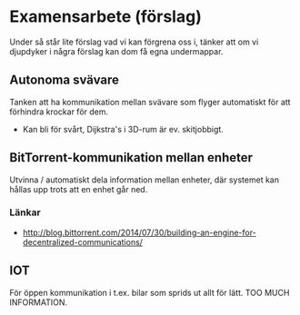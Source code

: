# Examensarbete (förslag)

Under så står lite förslag vad vi kan förgrena oss i, tänker att om vi djupdyker i några förslag kan dom få egna undermappar.

## Autonoma svävare

Tanken att ha kommunikation mellan svävare som flyger automatiskt för att förhindra krockar för dem.

* Kan bli för svårt, Dijkstra's i 3D-rum är ev. skitjobbigt. 

## BitTorrent-kommunikation mellan enheter

Utvinna / automatiskt dela information mellan enheter, där systemet kan hållas upp trots att en enhet går ned.

### Länkar

* http://blog.bittorrent.com/2014/07/30/building-an-engine-for-decentralized-communications/

## IOT

För öppen kommunikation i t.ex. bilar som sprids ut allt för lätt. TOO MUCH INFORMATION.

